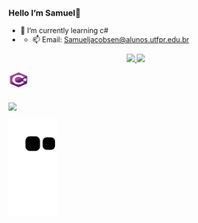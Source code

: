 ### Hello I’m Samuel👋
- 🌱 I’m currently learning c#
- - 📫 Email: Samueljacobsen@alunos.utfpr.edu.br

<div align="center">
  <a href="https://github.com/SamuelJacobsen">
  <img height="180em" src="https://github-readme-stats.vercel.app/api?username=SamuelJacobsen&show_icons=true&theme=dracula&include_all_commits=true&count_private=true"/>
  <img height="180em" src="https://github-readme-stats.vercel.app/api/top-langs/?username=SamuelJacobsen&layout=compact&langs_count=7&theme=dracula"/>
</div>
<div style="display: inline_block"><br>

  <img align="center" alt="Samuel-Csharp" height="30" width="40" src="https://raw.githubusercontent.com/devicons/devicon/master/icons/csharp/csharp-original.svg">

</div>
  
  ##
 
<div> 

  <a href="https://www.linkedin.com/in/samuel-jacobsen-7a397a203/" target="_blank"><img src="https://img.shields.io/badge/-LinkedIn-%230077B5?style=for-the-badge&logo=linkedin&logoColor=white" target="_blank"></a> 

   ![Snake animation](https://github.com/rafaballerini/rafaballerini/blob/output/github-contribution-grid-snake.svg)

</div>










